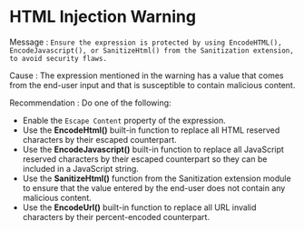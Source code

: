 # HTML Injection Warning

Message : `Ensure the expression is protected by using EncodeHTML(), EncodeJavascript(), or SanitizeHtml() from the Sanitization extension, to avoid security flaws.`

Cause : The expression mentioned in the warning has a value that comes from the end-user input and that is susceptible to contain malicious content.

Recommendation : Do one of the following:

* Enable the `Escape Content` property of the expression.
* Use the **EncodeHtml\(\)** built-in function to replace all HTML reserved characters by their escaped counterpart.
* Use the **EncodeJavascript\(\)** built-in function to replace all JavaScript reserved characters by their escaped counterpart so they can be included in a JavaScript string.
* Use the **SanitizeHtml\(\)** function from the Sanitization extension module to ensure that the value entered by the end-user does not contain any malicious content.
* Use the **EncodeUrl\(\)** built-in function to replace all URL invalid characters by their percent-encoded counterpart.

